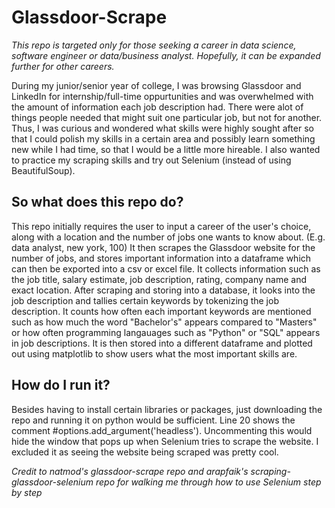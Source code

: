 # Glassdoor-Scrape

*This repo is targeted only for those seeking a career in data science, software engineer or data/business analyst. Hopefully, it can be expanded further for other careers.*

During my junior/senior year of college, I was browsing Glassdoor and LinkedIn for internship/full-time oppurtunities and was overwhelmed with the amount of information each job description had. There were alot of things people needed that might suit one particular job, but not for another. Thus, I was curious and wondered what skills were highly sought after so that I could polish my skills in a certain area and possibly learn something new while I had time, so that I would be a little more hireable. I also wanted to practice my scraping skills and try out Selenium (instead of using BeautifulSoup).

## So what does this repo do?
This repo initially requires the user to input a career of the user's choice, along with a location and the number of jobs one wants to know about. (E.g. data analyst, new york, 100) It then scrapes the Glassdoor website for the number of jobs, and stores important information into a dataframe which can then be exported into a csv or excel file. It collects information such as the job title, salary estimate, job description, rating, company name and exact location. After scraping and storing into a database, it looks into the job description and tallies certain keywords by tokenizing the job description. It counts how often each important keywords are mentioned such as how much the word "Bachelor's" appears compared to "Masters" or how often programming langauages such as "Python" or "SQL" appears in job descriptions. It is then stored into a different dataframe and plotted out using matplotlib to show users what the most important skills are.

## How do I run it?
Besides having to install certain libraries or packages, just downloading the repo and running it on python would be sufficient. Line 20 shows the comment #options.add_argument('headless'). Uncommenting this would hide the window that pops up when Selenium tries to scrape the website. I excluded it as seeing the website being scraped was pretty cool.

*Credit to natmod's glassdoor-scrape repo and arapfaik's scraping-glassdoor-selenium repo for walking me through how to use Selenium step by step*
